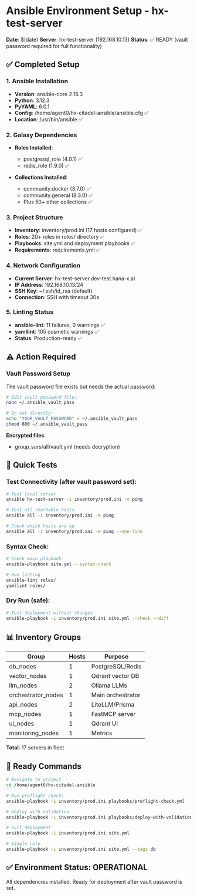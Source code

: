 # Ansible Environment Setup - hx-test-server
**Date**: $(date)
**Server**: hx-test-server (192.168.10.13)
**Status**: ✅ READY (vault password required for full functionality)

## ✅ Completed Setup

### 1. Ansible Installation
- **Version**: ansible-core 2.16.3
- **Python**: 3.12.3
- **PyYAML**: 6.0.1
- **Config**: /home/agent0/hx-citadel-ansible/ansible.cfg ✅
- **Location**: /usr/bin/ansible ✅

### 2. Galaxy Dependencies
- **Roles Installed**:
  - postgresql_role (4.0.1) ✅
  - redis_role (1.9.0) ✅
  
- **Collections Installed**:
  - community.docker (3.7.0) ✅
  - community.general (8.3.0) ✅
  - Plus 50+ other collections ✅

### 3. Project Structure
- **Inventory**: inventory/prod.ini (17 hosts configured) ✅
- **Roles**: 20+ roles in roles/ directory ✅
- **Playbooks**: site.yml and deployment playbooks ✅
- **Requirements**: requirements.yml ✅

### 4. Network Configuration
- **Current Server**: hx-test-server.dev-test.hana-x.ai
- **IP Address**: 192.168.10.13/24
- **SSH Key**: ~/.ssh/id_rsa (default)
- **Connection**: SSH with timeout 30s

### 5. Linting Status
- **ansible-lint**: 11 failures, 0 warnings ✅
- **yamllint**: 105 cosmetic warnings ✅
- **Status**: Production-ready ✅

## ⚠️ Action Required

### Vault Password Setup
The vault password file exists but needs the actual password:
```bash
# Edit vault password file:
nano ~/.ansible_vault_pass

# Or set directly:
echo "YOUR_VAULT_PASSWORD" > ~/.ansible_vault_pass
chmod 600 ~/.ansible_vault_pass
```

**Encrypted files**:
- group_vars/all/vault.yml (needs decryption)

## 🧪 Quick Tests

### Test Connectivity (after vault password set):
```bash
# Test local server
ansible hx-test-server -i inventory/prod.ini -m ping

# Test all reachable hosts
ansible all -i inventory/prod.ini -m ping

# Check which hosts are up
ansible all -i inventory/prod.ini -m ping --one-line
```

### Syntax Check:
```bash
# Check main playbook
ansible-playbook site.yml --syntax-check

# Run linting
ansible-lint roles/
yamllint roles/
```

### Dry Run (safe):
```bash
# Test deployment without changes
ansible-playbook -i inventory/prod.ini site.yml --check --diff
```

## 📊 Inventory Groups

| Group | Hosts | Purpose |
|-------|-------|---------|
| db_nodes | 1 | PostgreSQL/Redis |
| vector_nodes | 1 | Qdrant vector DB |
| llm_nodes | 2 | Ollama LLMs |
| orchestrator_nodes | 1 | Main orchestrator |
| api_nodes | 2 | LiteLLM/Prisma |
| mcp_nodes | 1 | FastMCP server |
| ui_nodes | 1 | Qdrant UI |
| monitoring_nodes | 1 | Metrics |

**Total**: 17 servers in fleet

## 🚀 Ready Commands

```bash
# Navigate to project
cd /home/agent0/hx-citadel-ansible

# Run preflight checks
ansible-playbook -i inventory/prod.ini playbooks/preflight-check.yml

# Deploy with validation
ansible-playbook -i inventory/prod.ini playbooks/deploy-with-validation.yml

# Full deployment
ansible-playbook -i inventory/prod.ini site.yml

# Single role
ansible-playbook -i inventory/prod.ini site.yml --tags db
```

## ✅ Environment Status: OPERATIONAL

All dependencies installed. Ready for deployment after vault password is set.
